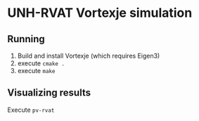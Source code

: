 UNH-RVAT Vortexje simulation
============================

Running
-------
  1. Build and install Vortexje (which requires Eigen3)
  2. execute `cmake .`
  3. execute `make`

Visualizing results
-------------------
Execute `pv-rvat`
